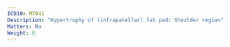 ```yaml
---
ICD10: M7941
Description: "Hypertrophy of (infrapatellar) fat pad: Shoulder region"
Matters: No
Weight: 0
---
```

